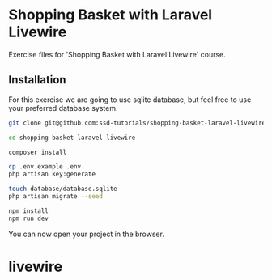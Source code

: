 # Shopping Basket with Laravel Livewire

Exercise files for 'Shopping Basket with Laravel Livewire' course.

## Installation

For this exercise we are going to use sqlite database, but feel free to use your preferred database system.

```bash
git clone git@github.com:ssd-tutorials/shopping-basket-laravel-livewire.git

cd shopping-basket-laravel-livewire

composer install

cp .env.example .env
php artisan key:generate

touch database/database.sqlite
php artisan migrate --seed

npm install
npm run dev
```

You can now open your project in the browser.
# livewire

